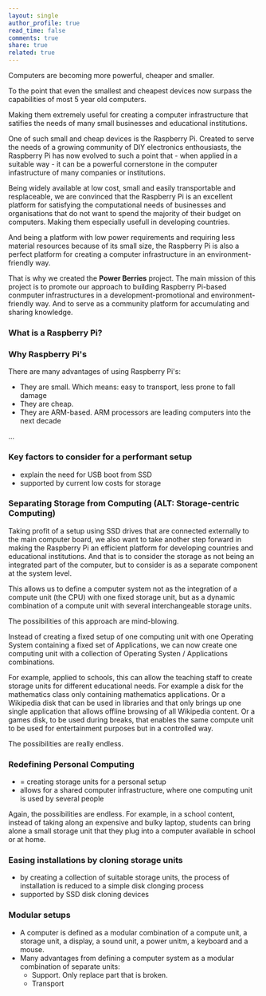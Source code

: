 ```yaml
---
layout: single
author_profile: true
read_time: false
comments: true
share: true
related: true
---
```


Computers are becoming more powerful, cheaper and smaller.

To the point that even the smallest and cheapest devices now surpass the capabilities of most 5 year old computers.

Making them extremely useful for creating a computer infrastructure that satifies the needs of many small businesses and educational institutions. 

One of such small and cheap devices is the Raspberry Pi. Created to serve the needs of a growing community of DIY electronics enthousiasts, the Raspberry Pi has now evolved to such a point that - when applied in a suitable way - it can be a powerful cornerstone in the computer infastructure of many companies or institutions. 

Being widely available at low cost, small and easily transportable and resplaceable, we are convinced that the Raspberry Pi is an excellent platform for satisfying the computational needs of businesses and organisations that do not want to spend the majority of their budget on computers. Making them especially usefull in developing countries. 

And being a platform with low power requirements and requiring less material resources because of its small size, the Raspberry Pi is also a perfect platform for creating a computer infrastructure in an environment-friendly way.

That is why we created the **Power Berries** project. The main mission of this project is to promote our approach to building Raspberry Pi-based conmputer infrastructures in a development-promotional and environment-friendly way. And to serve as a community platform for accumulating and sharing knowledge. 


### What is a Raspberry Pi?


### Why Raspberry Pi's

There are many advantages of using Raspberry Pi's:

- They are small. Which means: easy to transport, less prone to fall damage
- They are cheap. 
- They are ARM-based. ARM processors are leading computers into the next decade
 

...

### Key factors to consider for a performant setup

- explain the need for USB boot from SSD
- supported by current low costs for storage


### Separating Storage from Computing (ALT: Storage-centric Computing)

Taking profit of a setup using SSD drives that are connected externally to the main computer board, we also want to take another step forward in making the Raspberry Pi an efficient platform for developing countries and educational institutions. And that is to consider the storage as not being an integrated part of the computer, but to consider is as a separate component at the system level.

This allows us to define a computer system not as the integration of a compute unit (the CPU) with one fixed storage unit, but as a dynamic combination of a compute unit with several interchangeable storage units.

The possibilities of this approach are mind-blowing. 

Instead of creating a fixed setup of one computing unit with one Operating System containing a fixed set of Applications, we can now create one computing unit with a collection of Operating Systen / Applications combinations.

For example, applied to schools, this can allow the teaching staff to create storage units for different educational needs. For example a disk for the mathematics class only containing mathematics applications. Or a Wikipedia disk that can be used in libraries and that only brings up one single application that allows offline browsing of all Wikipedia content. Or a games disk, to be used during breaks, that enables the same compute unit to be used for entertainment purposes but in a controlled way. 

The possibilities are really endless. 

### Redefining Personal Computing 
 
- = creating storage units for a personal setup
- allows for a shared computer infrastructure, where one computing unit is used by several people

Again, the possibilities are endless. For example, in a school content, instead of taking along an expensive and bulky laptop, students can bring alone a small storage unit that they plug into a computer available in school or at home.

### Easing installations by cloning storage units

- by creating a collection of suitable storage units, the process of installation is reduced to a simple disk clonging process
- supported by SSD disk cloning devices

### Modular setups

- A computer is defined as a modular combination of a compute unit, a storage unit, a display, a sound unit, a power unitm, a keyboard and a mouse. 
- Many advantages from defining a computer system as a modular combination of separate units:
  - Support. Only replace part that is broken.
  - Transport


  







